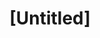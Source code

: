 ---
pid: WS154
title: "[Untitled]"
location_transcription: 
zipcode: '19147'
outside_phl: 
neighborhood: Queen Village,Bella Vista,Pennsport,Italian Market
age: '41'
age_range: 40-49
instagram: 
image_file_name: WS_154.jpg
proposal_transcription: jungle gym of Philly landmarks
topic: Philadelphia
topic_summary: '0'
type: Playground
keywords_other: Philadelphia, Landmarks
credit: Cat Smith
image_labels: 
twitter: 
facebook: 
permalink: "/monuments/ws154/"
layout: item-page
---